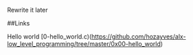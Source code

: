 Rewrite it later

##Links

Hello world [0-hello_world.c)(https://github.com/hozayves/alx-low_level_programming/tree/master/0x00-hello_world)
